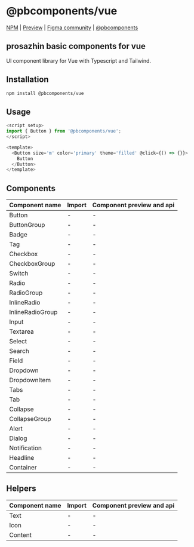 # @pbcomponents/vue

[NPM](https://www.npmjs.com/package/@pbcomponents/vue) | [Preview](https://pbcomponents-vue.vercel.app/?path=/docs/intro--docs) | [Figma community](https://www.figma.com/community/file/1214486013859546496/pbcomponents) | [@pbcomponents](https://github.com/prosazhin/pbcomponents)

## prosazhin basic components for vue

UI component library for Vue with Typescript and Tailwind.

## Installation

```bash
npm install @pbcomponents/vue
```

## Usage

```javascript
<script setup>
import { Button } from '@pbcomponents/vue';
</script>

<template>
  <Button size='m' color='primary' theme='filled' @click={() => {}}>
    Button
  </Button>
</template>
```

## Components

| Component name   | Import | Component preview and api |
| :--------------- | :----- | ------------------------- |
| Button           | -      | -                         |
| ButtonGroup      | -      | -                         |
| Badge            | -      | -                         |
| Tag              | -      | -                         |
| Checkbox         | -      | -                         |
| CheckboxGroup    | -      | -                         |
| Switch           | -      | -                         |
| Radio            | -      | -                         |
| RadioGroup       | -      | -                         |
| InlineRadio      | -      | -                         |
| InlineRadioGroup | -      | -                         |
| Input            | -      | -                         |
| Textarea         | -      | -                         |
| Select           | -      | -                         |
| Search           | -      | -                         |
| Field            | -      | -                         |
| Dropdown         | -      | -                         |
| DropdownItem     | -      | -                         |
| Tabs             | -      | -                         |
| Tab              | -      | -                         |
| Collapse         | -      | -                         |
| CollapseGroup    | -      | -                         |
| Alert            | -      | -                         |
| Dialog           | -      | -                         |
| Notification     | -      | -                         |
| Headline         | -      | -                         |
| Container        | -      | -                         |

## Helpers

| Component name | Import | Component preview and api |
| :------------- | :----- | ------------------------- |
| Text           | -      | -                         |
| Icon           | -      | -                         |
| Content        | -      | -                         |
